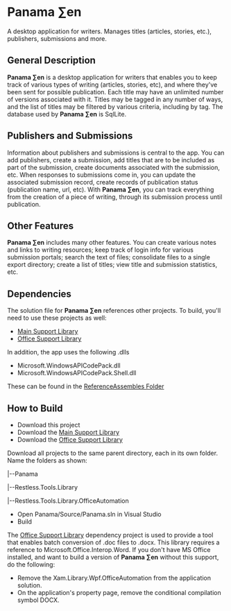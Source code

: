 # Panama ∑en
A desktop application for writers. Manages titles (articles, stories, etc.), publishers, submissions and more. 

## General Description
**Panama ∑en** is a desktop application for writers that enables you to keep track of various types of writing (articles, stories, etc), 
and where they've been sent for possible publication. Each title may have an unlimited number of versions associated with it. Titles may be tagged in any number of ways, 
and the list of titles may be filtered by various criteria, including by tag. The database used by **Panama ∑en** is SqlLite.

## Publishers and Submissions
Information about publishers and submissions is central to the app. You can add publishers, create a submission, add titles that are to be included as part of the submission, 
create documents associated with the submission, etc. When responses to submissions come in, you can update the associated submission record, 
create records of publication status (publication name, url, etc). With **Panama ∑en**, you can track everything from the creation of a piece of writing,
through its submission process until publication.

## Other Features
**Panama ∑en** includes many other features. You can create various notes and links to writing resources; keep track of login info for various submission portals; 
search the text of files; consolidate files to a single export directory; create a list of titles; view title and submission statistics, etc.

## Dependencies
The solution file for **Panama ∑en** references other projects. To build, you'll need to use these projects as well:

- [Main Support Library](https://github.com/victor-david/restless-tools)
- [Office Support Library](https://github.com/victor-david/restless-tools-office)

In addition, the app uses the following .dlls

- Microsoft.WindowsAPICodePack.dll
- Microsoft.WindowsAPICodePack.Shell.dll

These can be found in the [ReferenceAssembles Folder](ReferenceAssemblies/)

## How to Build
- Download this project
- Download the [Main Support Library](https://github.com/victor-david/restless-tools)
- Download the [Office Support Library](https://github.com/victor-david/restless-tools-office)

Download all projects to the same parent directory, each in its own folder. Name the folders as shown:

|--Panama

|--Restless.Tools.Library

|--Restless.Tools.Library.OfficeAutomation

- Open Panama/Source/Panama.sln in Visual Studio
- Build

The  [Office Support Library](https://github.com/victor-david/restless-tools-office) dependency project is used to provide a tool that enables batch conversion
of .doc files to .docx. This library requires a reference to Microsoft.Office.Interop.Word. If you don't have MS Office installed, and want to build a version
of **Panama ∑en** without this support, do the following:

- Remove the Xam.Library.Wpf.OfficeAutomation from the application solution.
- On the application's property page, remove the conditional compilation symbol DOCX.